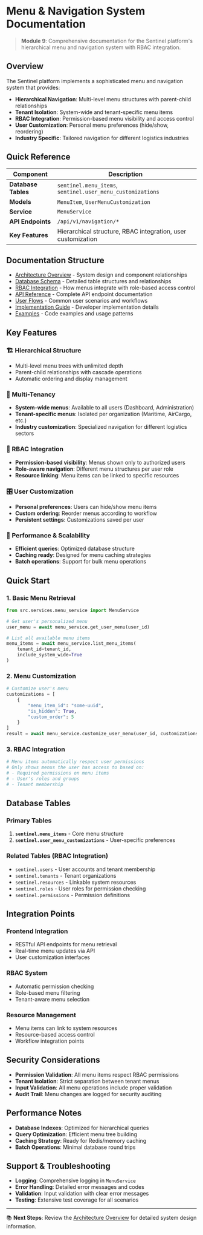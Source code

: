 # Menu & Navigation System Documentation

> **Module 9**: Comprehensive documentation for the Sentinel platform's hierarchical menu and navigation system with RBAC integration.

## Overview

The Sentinel platform implements a sophisticated menu and navigation system that provides:

- **Hierarchical Navigation**: Multi-level menu structures with parent-child relationships
- **Tenant Isolation**: System-wide and tenant-specific menu items
- **RBAC Integration**: Permission-based menu visibility and access control
- **User Customization**: Personal menu preferences (hide/show, reordering)
- **Industry Specific**: Tailored navigation for different logistics industries

## Quick Reference

| Component | Description |
|-----------|-------------|
| **Database Tables** | `sentinel.menu_items`, `sentinel.user_menu_customizations` |
| **Models** | `MenuItem`, `UserMenuCustomization` |
| **Service** | `MenuService` |
| **API Endpoints** | `/api/v1/navigation/*` |
| **Key Features** | Hierarchical structure, RBAC integration, user customization |

## Documentation Structure

- [Architecture Overview](./architecture.md) - System design and component relationships
- [Database Schema](./database-schema.md) - Detailed table structures and relationships
- [RBAC Integration](./rbac-integration.md) - How menus integrate with role-based access control
- [API Reference](./api-reference.md) - Complete API endpoint documentation
- [User Flows](./user-flows.md) - Common user scenarios and workflows
- [Implementation Guide](./implementation.md) - Developer implementation details
- [Examples](./examples.md) - Code examples and usage patterns

## Key Features

### 🏗️ Hierarchical Structure
- Multi-level menu trees with unlimited depth
- Parent-child relationships with cascade operations
- Automatic ordering and display management

### 🏢 Multi-Tenancy
- **System-wide menus**: Available to all users (Dashboard, Administration)
- **Tenant-specific menus**: Isolated per organization (Maritime, AirCargo, etc.)
- **Industry customization**: Specialized navigation for different logistics sectors

### 🔐 RBAC Integration
- **Permission-based visibility**: Menus shown only to authorized users
- **Role-aware navigation**: Different menu structures per user role
- **Resource linking**: Menu items can be linked to specific resources

### 🎛️ User Customization
- **Personal preferences**: Users can hide/show menu items
- **Custom ordering**: Reorder menus according to workflow
- **Persistent settings**: Customizations saved per user

### 🚀 Performance & Scalability
- **Efficient queries**: Optimized database structure
- **Caching ready**: Designed for menu caching strategies
- **Batch operations**: Support for bulk menu operations

## Quick Start

### 1. Basic Menu Retrieval
```python
from src.services.menu_service import MenuService

# Get user's personalized menu
user_menu = await menu_service.get_user_menu(user_id)

# List all available menu items
menu_items = await menu_service.list_menu_items(
    tenant_id=tenant_id,
    include_system_wide=True
)
```

### 2. Menu Customization
```python
# Customize user's menu
customizations = [
    {
        "menu_item_id": "some-uuid",
        "is_hidden": True,
        "custom_order": 5
    }
]
result = await menu_service.customize_user_menu(user_id, customizations)
```

### 3. RBAC Integration
```python
# Menu items automatically respect user permissions
# Only shows menus the user has access to based on:
# - Required permissions on menu items
# - User's roles and groups
# - Tenant membership
```

## Database Tables

### Primary Tables

1. **`sentinel.menu_items`** - Core menu structure
2. **`sentinel.user_menu_customizations`** - User-specific preferences

### Related Tables (RBAC Integration)

- `sentinel.users` - User accounts and tenant membership
- `sentinel.tenants` - Tenant organizations
- `sentinel.resources` - Linkable system resources
- `sentinel.roles` - User roles for permission checking
- `sentinel.permissions` - Permission definitions

## Integration Points

### Frontend Integration
- RESTful API endpoints for menu retrieval
- Real-time menu updates via API
- User customization interfaces

### RBAC System
- Automatic permission checking
- Role-based menu filtering
- Tenant-aware menu selection

### Resource Management
- Menu items can link to system resources
- Resource-based access control
- Workflow integration points

## Security Considerations

- **Permission Validation**: All menu items respect RBAC permissions
- **Tenant Isolation**: Strict separation between tenant menus
- **Input Validation**: All menu operations include proper validation
- **Audit Trail**: Menu changes are logged for security auditing

## Performance Notes

- **Database Indexes**: Optimized for hierarchical queries
- **Query Optimization**: Efficient menu tree building
- **Caching Strategy**: Ready for Redis/memory caching
- **Batch Operations**: Minimal database round trips

## Support & Troubleshooting

- **Logging**: Comprehensive logging in `MenuService`
- **Error Handling**: Detailed error messages and codes
- **Validation**: Input validation with clear error messages
- **Testing**: Extensive test coverage for all scenarios

---

📚 **Next Steps**: Review the [Architecture Overview](./architecture.md) for detailed system design information.